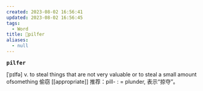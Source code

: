 ```yaml
---
created: 2023-08-02 16:56:41
updated: 2023-08-02 16:56:45
tags:
  - Word
title: 📖pilfer
aliases:
  - null
---
```


<pre><strong>pilfer</strong></pre>
[ˈpɪlfə]
v. to steal things that are not very valuable or to steal a small amount ofsomething 偷窃
[[appropriate]]
推荐：pill- : = plunder, 表示“掠夺”。
